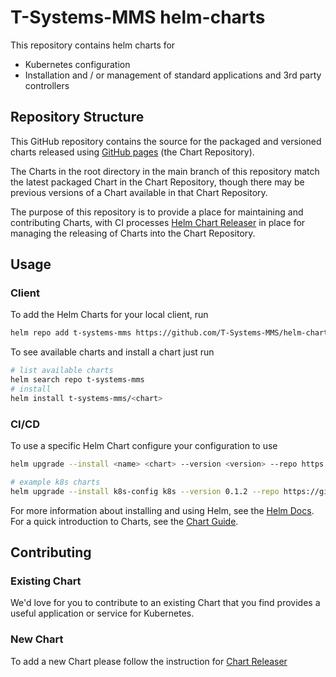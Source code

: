 # T-Systems-MMS helm-charts

This repository contains helm charts for

* Kubernetes configuration
* Installation and / or management of standard applications and 3rd party controllers

## Repository Structure

This GitHub repository contains the source for the packaged and versioned charts released using [GitHub pages](https://github.com/T-Systems-MMS/helm-charts/tree/gh-pages) (the Chart Repository).

The Charts in the root directory in the main branch of this repository match the latest packaged Chart in the Chart Repository, though there may be previous versions of a Chart available in that Chart Repository.

The purpose of this repository is to provide a place for maintaining and contributing Charts, with CI processes [Helm Chart Releaser](https://helm.sh/docs/howto/chart_releaser_action/) in place for managing the releasing of Charts into the Chart Repository.

## Usage

### Client

To add the Helm Charts for your local client, run

```bash
helm repo add t-systems-mms https://github.com/T-Systems-MMS/helm-charts
```

To see available charts and install a chart just run

```bash
# list available charts
helm search repo t-systems-mms
# install
helm install t-systems-mms/<chart>
```

### CI/CD

To use a specific Helm Chart configure your configuration to use

```bash
helm upgrade --install <name> <chart> --version <version> --repo https://github.com/T-Systems-MMS/helm-charts

# example k8s charts
helm upgrade --install k8s-config k8s --version 0.1.2 --repo https://github.com/T-Systems-MMS/helm-charts
```

For more information about installing and using Helm, see the [Helm Docs](https://helm.sh/docs/). For a quick introduction to Charts, see the [Chart Guide](https://helm.sh/docs/topics/charts/).

## Contributing

### Existing Chart

We'd love for you to contribute to an existing Chart that you find provides a useful application or service for Kubernetes.

### New Chart

To add a new Chart please follow the instruction for [Chart Releaser](https://github.com/helm/chart-releaser#usage)

